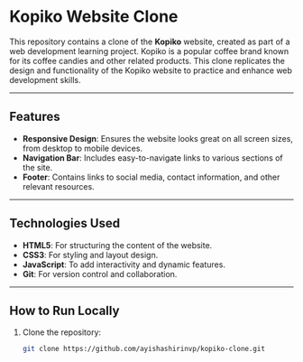 # Kopiko Website Clone

This repository contains a clone of the **Kopiko** website, created as part of a web development learning project. Kopiko is a popular coffee brand known for its coffee candies and other related products. This clone replicates the design and functionality of the Kopiko website to practice and enhance web development skills.

---

## Features

- **Responsive Design**: Ensures the website looks great on all screen sizes, from desktop to mobile devices.
- **Navigation Bar**: Includes easy-to-navigate links to various sections of the site.
- **Footer**: Contains links to social media, contact information, and other relevant resources.

---

## Technologies Used

- **HTML5**: For structuring the content of the website.
- **CSS3**: For styling and layout design.
- **JavaScript**: To add interactivity and dynamic features.
- **Git**: For version control and collaboration.

---

## How to Run Locally

1. Clone the repository:
   ```bash
   git clone https://github.com/ayishashirinvp/kopiko-clone.git

